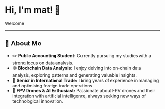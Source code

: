 # Hi, I'm mat! 👋

Welcome

---
## 🐧 About Me

- ✏️ **Public Accounting Student:** Currently pursuing my studies with a strong focus on data analysis.  
- 🕸️ **Blockchain Data Analysis:** I enjoy delving into on-chain data analysis, exploring patterns and generating valuable insights.  
- 💼 **Senior in International Trade:** I bring years of experience in managing and optimising foreign trade operations.  
- 🚁 **FPV Drones & AI Enthusiast:** Passionate about FPV drones and their integration with artificial intelligence, always seeking new ways of technological innovation.  
